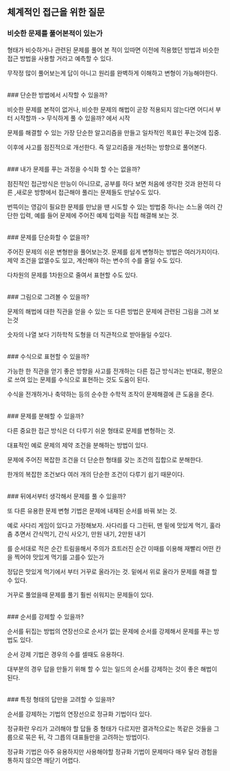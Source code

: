 ## 체계적인 접근을 위한 질문

### 비슷한 문제를 풀어본적이 있는가

형태가 비슷하거나 관련된 문제를 풀어 본 적이 있따면 이전에 적용했던 방법과 비슷한 접근 방법을 사용할 거라고 예측할 수 있다.

무작정 많이 풀어보는게 답이 아니고 원리를 완벽하게 이해하고 변형이 가능해야한다.

<br>
### 단순한 방법에서 시작할 수 있을까?

비슷한 문제를 본적이 없거나, 비슷한 문제의 해법이 곧장 적용되지 않는다면 어디서 부터 시작할까 -> 무식하게 풀 수 있을까? 에서 시작

문제를 해결할 수 있는 가장 단순한 알고리즘을 만들고 일차적인 목표인 푸는것에 집중.

이후에 사고를 점진적으로 개선한다. 즉 알고리즘을 개선하는 방향으로 풀어본다.

<br>
### 내가 문제를 푸는 과정을 수식화 할 수는 없을까?

점진적인 접근방식은 만능이 아니므로, 공부를 하다 보면 처음에 생각한 것과 완전히 다른 ,새로운 방향에서 접근해야 풀리는 문제들도 만날수도 있다.

번뜩이는 영감이 필요한 문제를 만났을 땐 시도할 수 있는 방법중 하나는 소느올 여러 간단한 입력, 예를 들어 문제에 주어진 예제 입력을 직접 해결해 보는 것.

<br>
### 문제를 단순화할 수 없을까?

주어진 문제의 쉬운 변형판을 풀어보는것. 문제를 쉽게 변형하는 방법은 여러가지이다. 제약 조건을 없앨수도 있고, 계산해야 하는 변수의 수를 줄일 수도 있다.

다차원의 문제를 1차원으로 줄여서 표현할 수도 있다.

<br>
### 그림으로 그려볼 수 있을까?

문제의 해법에 대한 직관을 얻을 수 있는 또 다른 방법은 문제에 관련된 그림을 그려 보는것

숫자의 나열 보다 기하학적 도형을 더 직관적으로 받아들일 수있다.

<br>
### 수식으로 표현할 수 있을까?

가능한 한 직관을 얻기 좋은 방향을 사고를 전개하는 다른 접근 방식과는 반대로, 평문으로 쓰여 있는 문제를 수식으로 표현하는 것도 도움이 된다.

수식을 전개하거나 축약하는 등의 순수한 수학적 조작이 문제해결에 큰 도움을 준다.

<br>
### 문제를 분해할 수 있을까?

다른 중요한 접근 방식은 더 다루기 쉬운 형태로 문제를 변형하는 것.

대표적인 예로 문제의 제약 조건을 분해하는 방법이 있다.

문제에 주어진 복잡한 조건을 더 단순한 형태를 갖는 조건의 집합으로 분해한다.

한개의 복잡한 조건보다 여러 개의 단순한 조건이 다루기 쉽기 때문이다.

<br>
### 뒤에서부터 생각해서 문제를 풀 수 있을까?

또 다른 유용한 문제 변형 기법은 문제에 내재된 순서를 바꿔 보는 것.

예로 사다리 게임이 있다고 가정해보자. 사다리를 다 그린뒤, 맨 밑에 맛있게 먹기, 훌라춤 추면서 간식먹기, 간식 사오기, 만원 내기, 2만원 내기

를 순서대로 적은 순간 트림을해서 주의가 흐트러진 순간 이때를 이용해 재빨리 어떤 칸을 찍어야 맛있게 먹기를 고를수 있는가

정답은 맛있게 먹기에서 부터 거꾸로 올라가는 것. 밑에서 위로 올라가 문제를 해결 할 수 있다.

거꾸로 풀었을때 문제를 풀기 훨씬 쉬워지는 문제들이 있다.

<br>
### 순서를 강제할 수 있을까?

순서를 뒤집는 방법의 연장선으로 순서가 없는 문제에 순서를 강제해서 문제를 푸는 방법도 있다.

순서 강제 기법은 경우의 수를 셀때도 유용하다.

대부분의 경우 답을 만들기 위해 할 수 있는 일드의 순서를 강제하는 것이 좋은 해법이 된다.

<br>
### 특정 형태의 답만을 고려할 수 있을까?

순서를 강제하는 기법의 연장선으로 정규화 기법이다 있다.

정규화란 우리가 고려해야 할 답들 중 형태가 다르지만 결과적으로는 똑같은 것들을 그룹으로 묶은 뒤, 각 그릅의 대표들만을 고려하는 방법이다.

정규화 기법은 아주 유용하지만 사용해야할 정규화 기법이 문제마다 매우 달라 경험을 통하지 않으면 깨닫기 어렵다.
